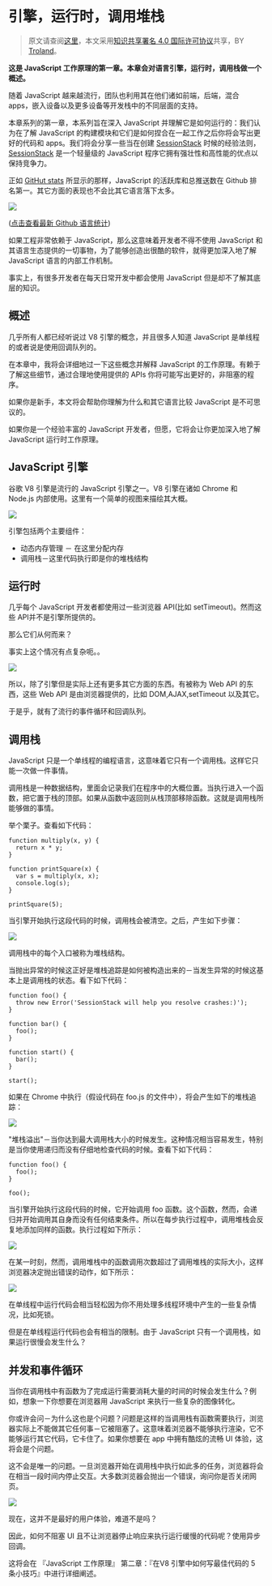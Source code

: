 # 引擎，运行时，调用堆栈

> 原文请查阅[这里](https://blog.sessionstack.com/how-does-javascript-actually-work-part-1-b0bacc073cf)，本文采用[知识共享署名 4.0 国际许可协议](http://creativecommons.org/licenses/by/4.0/)共享，BY [Troland](https://github.com/Troland)。

**这是  JavaScript 工作原理的第一章。本章会对语言引擎，运行时，调用栈做一个概述。**

随着 JavaScript 越来越流行，团队也利用其在他们诸如前端，后端，混合 apps，嵌入设备以及更多设备等开发栈中的不同层面的支持。

本章系列的第一章，本系列旨在深入 JavaScript  并理解它是如何运行的：我们认为在了解 JavaScript 的构建模块和它们是如何捏合在一起工作之后你将会写出更好的代码和 apps。我们将会分享一些当在创建 [SessionStack](https://www.sessionstack.com/?utm_source=medium&utm_medium=source&utm_content=javascript-series-post1-intro) 时候的经验法则，[SessionStack](https://www.sessionstack.com/?utm_source=medium&utm_medium=source&utm_content=javascript-series-post1-intro) 是一个轻量级的 JavaScript 程序它拥有强壮性和高性能的优点以保持竞争力。

正如 [GitHut stats](http://githut.info/) 所显示的那样，JavaScript 的活跃库和总推送数在 Github 排名第一。其它方面的表现也不会比其它语言落下太多。

![](https://user-images.githubusercontent.com/1475173/40289980-03f75c32-5cee-11e8-8b88-6920c354c87e.png)

([点击查看最新 Github 语言统计](https://madnight.github.io/githut/))

如果工程非常依赖于 JavaScript，那么这意味着开发者不得不使用 JavaScript 和其语言生态提供的一切事物，为了能够创造出很酷的软件，就得更加深入地了解 JavaScript 语言的内部工作机制。

事实上，有很多开发者在每天日常开发中都会使用 JavaScript 但是却不了解其底层的知识。

## 概述

几乎所有人都已经听说过 V8 引擎的概念，并且很多人知道 JavaScript 是单线程的或者说是使用回调队列的。

在本章中，我将会详细地过一下这些概念并解释 JavaScript 的工作原理。有赖于了解这些细节，通过合理地使用提供的 APIs 你将可能写出更好的，非阻塞的程序。

如果你是新手，本文将会帮助你理解为什么和其它语言比较 JavaScript 是不可思议的。

如果你是一个经验丰富的 JavaScript 开发者，但愿，它将会让你更加深入地了解 JavaScript 运行时工作原理。

## JavaScript 引擎

谷歌 V8 引擎是流行的 JavaScript 引擎之一。V8 引擎在诸如 Chrome 和 Node.js 内部使用。这里有一个简单的视图来描绘其大概。

![](https://user-images.githubusercontent.com/1475173/40290010-30290030-5cee-11e8-9bb1-3fb6faae7359.png)

引擎包括两个主要组件：

* 动态内存管理 － 在这里分配内存
* 调用栈－这里代码执行即是你的堆栈结构

## 运行时

几乎每个 JavaScript 开发者都使用过一些浏览器 API(比如 setTimeout)。然而这些 API并不是引擎所提供的。

那么它们从何而来？

事实上这个情况有点复杂呃。。

![](https://user-images.githubusercontent.com/1475173/40288048-fc615fc2-5ce3-11e8-9f1e-e96489238538.png)

所以，除了引擎但是实际上还有更多其它方面的东西。有被称为 Web API 的东西，这些 Web API 是由浏览器提供的，比如 DOM,AJAX,setTimeout 以及其它。

于是乎，就有了流行的事件循环和回调队列。

## 调用栈

JavaScript 只是一个单线程的编程语言，这意味着它只有一个调用栈。这样它只能一次做一件事情。

调用栈是一种数据结构，里面会记录我们在程序中的大概位置。当执行进入一个函数，把它置于栈的顶部。如果从函数中返回则从栈顶部移除函数。这就是调用栈所能够做的事情。

举个栗子。查看如下代码：

```
function multiply(x, y) {
  return x * y;
}

function printSquare(x) {
  var s = multiply(x, x);
  console.log(s);
}

printSquare(5);
```

当引擎开始执行这段代码的时候，调用栈会被清空。之后，产生如下步骤：

![](https://user-images.githubusercontent.com/1475173/40290072-74dee8fc-5cee-11e8-97bf-23d11571e8a6.png)

调用栈中的每个入口被称为堆栈结构。

当抛出异常的时候这正好是堆栈追踪是如何被构造出来的－当发生异常的时候这基本上是调用栈的状态。看下如下代码：

```
function foo() {
  throw new Error('SessionStack will help you resolve crashes:)');
}

function bar() {
  foo();
}

function start() {
  bar();
}

start();
```

如果在 Chrome 中执行（假设代码在 foo.js 的文件中），将会产生如下的堆栈追踪：

![](https://user-images.githubusercontent.com/1475173/40290093-8c12a194-5cee-11e8-8efa-c5c0bee2df74.png)

"堆栈溢出"－当你达到最大调用栈大小的时候发生。这种情况相当容易发生，特别是当你使用递归而没有仔细地检查代码的时候。查看下如下代码：

```
function foo() {
  foo();
}

foo();
```

当引擎开始执行这段代码的时候，它开始调用 foo 函数。这个函数，然而，会递归并开始调用其自身而没有任何结束条件。所以在每步执行过程中，调用堆栈会反复地添加同样的函数。执行过程如下所示：

![](https://user-images.githubusercontent.com/1475173/40290111-a126eb12-5cee-11e8-8fe5-ff36434c7013.png)

在某一时刻，然而，调用堆栈中的函数调用次数超过了调用堆栈的实际大小，这样浏览器决定抛出错误的动作，如下所示：

![](https://user-images.githubusercontent.com/1475173/40290127-b46b631a-5cee-11e8-8437-9e42419b2a48.png)

在单线程中运行代码会相当轻松因为你不用处理多线程环境中产生的一些复杂情况，比如死锁。

但是在单线程运行代码也会有相当的限制。由于 JavaScript 只有一个调用栈，如果运行很慢会发生什么？

## 并发和事件循环

当你在调用栈中有函数为了完成运行需要消耗大量的时间的时候会发生什么？例如，想象一下你想要在浏览器用 JavaScript 来执行一些复杂的图像转化。

你或许会问－为什么这也是个问题？问题是这样的当调用栈有函数需要执行，浏览器实际上不能做其它任何事－它被阻塞了。这意味着浏览器不能够执行渲染，它不能够运行其它代码，它卡住了。如果你想要在 app 中拥有酷炫的流畅 UI 体验，这将会是个问题。

这不会是唯一的问题。一旦浏览器开始在调用栈中执行如此多的任务，浏览器将会在相当一段时间内停止交互。大多数浏览器会抛出一个错误，询问你是否关闭网页。

![](https://user-images.githubusercontent.com/1475173/40287991-b76a14b8-5ce3-11e8-9808-242e1c6501ba.jpeg)

现在，这并不是最好的用户体验，难道不是吗？

因此，如何不阻塞 UI 且不让浏览器停止响应来执行运行缓慢的代码呢？使用异步回调。

这将会在 『JavaScript 工作原理』 第二章：『在V8 引擎中如何写最佳代码的 5 条小技巧』中进行详细阐述。
